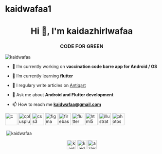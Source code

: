 # kaidwafaa1<h1 align="center">Hi 👋, I'm kaidazhirlwafaa</h1>
<h3 align="center">CODE FOR GREEN</h3>

<p align="left"> <img src="https://komarev.com/ghpvc/?username=kaidwafaa" alt="kaidwafaa" /> </p>

- 🔭 I’m currently working on **vaccination code barre app for Android / OS**

- 🌱 I’m currently learning **flutter**

- 📝 I regulary write articles on [Antiqart](Antiqart)

- 💬 Ask me about **Android and Flutter development**

- 📫 How to reach me **kaidwafaa@gmail.com**

<p align="left"><img src="https://devicons.github.io/devicon/devicon.git/icons/c/c-original.svg" alt="c" width="40" height="40"/> <img src="https://devicons.github.io/devicon/devicon.git/icons/cplusplus/cplusplus-original.svg" alt="cplusplus" width="40" height="40"/> <img src="https://devicons.github.io/devicon/devicon.git/icons/css3/css3-original-wordmark.svg" alt="css3" width="40" height="40"/> <img src="https://www.vectorlogo.zone/logos/figma/figma-icon.svg" alt="figma" width="40" height="40"/> <img src="https://www.vectorlogo.zone/logos/firebase/firebase-icon.svg" alt="firebase" width="40" height="40"/> <img src="https://www.vectorlogo.zone/logos/flutterio/flutterio-icon.svg" alt="flutter" width="40" height="40"/> <img src="https://devicons.github.io/devicon/devicon.git/icons/html5/html5-original-wordmark.svg" alt="html5" width="40" height="40"/> <img src="https://www.vectorlogo.zone/logos/adobe_illustrator/adobe_illustrator-icon.svg" alt="illustrator" width="40" height="40"/> <img src="https://devicons.github.io/devicon/devicon.git/icons/photoshop/photoshop-plain.svg" alt="photoshop" width="40" height="40"/></p><p>&nbsp;<img align="center" src="https://github-readme-stats.vercel.app/api?username=kaidwafaa&show_icons=true" alt="kaidwafaa" /></p>

<p align="center">
<a href="https://twitter.com/kaidwafaa" target="blank"><img align="center" src="https://cdn.jsdelivr.net/npm/simple-icons@3.0.1/icons/twitter.svg" alt="kaidwafaa" height="30" width="30" /></a>
<a href="https://linkedin.com/in/kaidazhirlwafaa" target="blank"><img align="center" src="https://cdn.jsdelivr.net/npm/simple-icons@3.0.1/icons/linkedin.svg" alt="kaidazhirlwafaa" height="30" width="30" /></a>
<a href="https://instagram.com/azhire vet" target="blank"><img align="center" src="https://cdn.jsdelivr.net/npm/simple-icons@3.0.1/icons/instagram.svg" alt="azhire vet" height="30" width="30" /></a>
